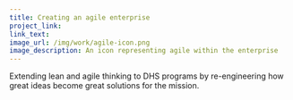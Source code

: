 ```yaml
---
title: Creating an agile enterprise
project_link:
link_text:
image_url: /img/work/agile-icon.png
image_description: An icon representing agile within the enterprise
---
```


Extending lean and agile thinking to DHS programs by re-engineering how great ideas become great solutions for the mission. 
